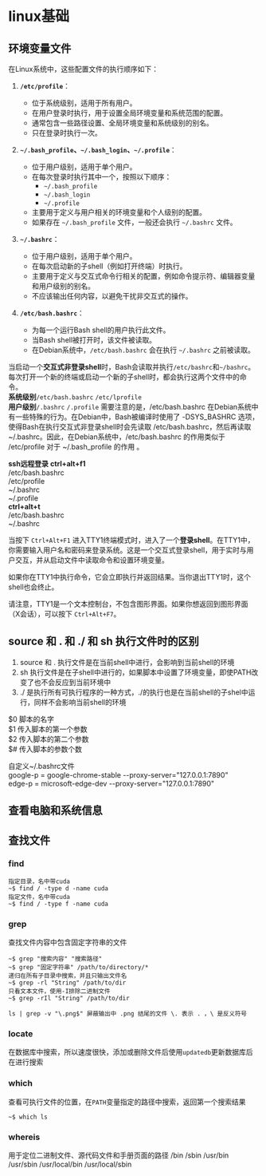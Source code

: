 # linux基础
## 环境变量文件
在Linux系统中，这些配置文件的执行顺序如下：

1. **`/etc/profile`**：
    - 位于系统级别，适用于所有用户。
    - 在用户登录时执行，用于设置全局环境变量和系统范围的配置。
    - 通常包含一些路径设置、全局环境变量和系统级别的别名。
    - 只在登录时执行一次。

2. **`~/.bash_profile`、`~/.bash_login`、`~/.profile`**：
    - 位于用户级别，适用于单个用户。
    - 在每次登录时执行其中一个，按照以下顺序：
        - `~/.bash_profile`
        - `~/.bash_login`
        - `~/.profile`
    - 主要用于定义与用户相关的环境变量和个人级别的配置。
    - 如果存在 `~/.bash_profile` 文件，一般还会执行 `~/.bashrc` 文件。

3. **`~/.bashrc`**：
    - 位于用户级别，适用于单个用户。
    - 在每次启动新的子shell（例如打开终端）时执行。
    - 主要用于定义与交互式命令行相关的配置，例如命令提示符、编辑器变量和用户级别的别名。
    - 不应该输出任何内容，以避免干扰非交互式的操作。

4. **`/etc/bash.bashrc`**：
    - 为每一个运行Bash shell的用户执行此文件。
    - 当Bash shell被打开时，该文件被读取。
    - 在Debian系统中，`/etc/bash.bashrc` 会在执行 `~/.bashrc` 之前被读取。

当启动一个**交互式非登录shell**时，Bash会读取并执行```/etc/bashrc```和```~/bashrc```。每次打开一个新的终端或启动一个新的子shell时，都会执行这两个文件中的命令。  
**系统级别**```/etc/bash.bashrc```   ```/etc/lprofile```  
**用户级别**```/.bashrc```  ```/.profile```
需要注意的是，/etc/bash.bashrc 在Debian系统中有一些特殊的行为。在Debian中，Bash被编译时使用了 -DSYS_BASHRC 选项，使得Bash在执行交互式非登录shell时会先读取 /etc/bash.bashrc，然后再读取 ~/.bashrc。因此，在Debian系统中，/etc/bash.bashrc 的作用类似于 /etc/profile 对于 ~/.bash_profile 的作用 。  

**ssh远程登录**  **ctrl+alt+f1**   
/etc/bash.bashrc  
/etc/profile  
~/.bashrc  
~/.profile  
**ctrl+alt+t**  
/etc/bash.bashrc  
~/.bashrc  
 



当按下 `Ctrl+Alt+F1` 进入TTY1终端模式时，进入了一个**登录shell**。在TTY1中，你需要输入用户名和密码来登录系统。这是一个交互式登录shell，用于实时与用户交互，并从启动文件中读取命令和设置环境变量。

如果你在TTY1中执行命令，它会立即执行并返回结果。当你退出TTY1时，这个shell也会终止。

请注意，TTY1是一个文本控制台，不包含图形界面。如果你想返回到图形界面（X会话），可以按下 `Ctrl+Alt+F7`。




## source 和 . 和 ./ 和 sh 执行文件时的区别 
1. source 和 . 执行文件是在当前shell中进行，会影响到当前shell的环境  
2. sh 执行文件是在子shell中进行的，如果脚本中设置了环境变量，即使PATH改变了也不会反应到当前环境中  
3. ./ 是执行所有可执行程序的一种方式，./的执行也是在当前shell的子shel中运行，同样不会影响当前shell的环境  



$0 脚本的名字  
$1 传入脚本的第一个参数  
$2 传入脚本的第二个参数  
$# 传入脚本的参数个数

自定义~/.bashrc文件  
	google-p = google-chrome-stable --proxy-server="127.0.0.1:7890"  
	edge-p = microsoft-edge-dev --proxy-server="127.0.0.1:7890"  

## 查看电脑和系统信息


## 查找文件
### find  
```
指定目录，名中带cuda
~$ find / -type d -name cuda 
指定文件，名中带cuda
~$ find / -type f -name cuda
```
### grep
查找文件内容中包含固定字符串的文件    
```
~$ grep "搜索内容" "搜索路径"
~$ grep "固定字符串" /path/to/directory/*
递归在所有子目录中搜索，并且只输出文件名
~$ grep -rl "String" /path/to/dir
只看文本文件，使用-I排除二进制文件
~$ grep -rIl "String" /path/to/dir
```
```
ls | grep -v "\.png$" 屏蔽输出中 .png 结尾的文件 \. 表示 . ，\ 是反义符号
```
### locate
在数据库中搜索，所以速度很快，添加或删除文件后使用```updatedb```更新数据库后在进行搜索

### which
查看可执行文件的位置，在```PATH```变量指定的路径中搜索，返回第一个搜索结果  
```
~$ which ls
```

### whereis
用于定位二进制文件、源代码文件和手册页面的路径 /bin /sbin /usr/bin /usr/sbin /usr/local/bin /usr/local/sbin















